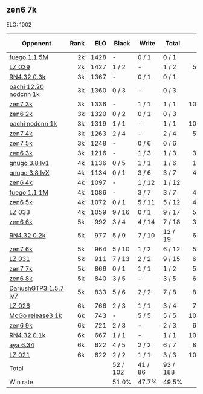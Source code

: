 ## zen6 7k ##

ELO: 1002

Opponent | Rank | ELO | Black | Write | Total | Win rate
---------|-----:|----:|-------|-------|-------|-------:
[fuego 1.1 5M](fuego%201.1%205M.md) | 2k | 1428 | - | 0 / 1 | 0 / 1 | 0.0%
[LZ 039](LZ%20039.md) | 2k | 1427 | 1 / 2 | - | 1 / 2 | 50.0%
[RN4.32 0.3k](RN4.32%200.3k.md) | 3k | 1367 | - | 0 / 1 | 0 / 1 | 0.0%
[pachi 12.20 nodcnn 1k](pachi%2012.20%20nodcnn%201k.md) | 3k | 1360 | 0 / 3 | - | 0 / 3 | 0.0%
[zen7 3k](zen7%203k.md) | 3k | 1336 | - | 1 / 1 | 1 / 1 | 100.0%
[zen6 2k](zen6%202k.md) | 3k | 1320 | 0 / 2 | 0 / 1 | 0 / 3 | 0.0%
[pachi nodcnn 1k](pachi%20nodcnn%201k.md) | 3k | 1319 | 1 / 1 | - | 1 / 1 | 100.0%
[zen7 4k](zen7%204k.md) | 3k | 1263 | 2 / 4 | - | 2 / 4 | 50.0%
[zen7 5k](zen7%205k.md) | 3k | 1248 | - | 0 / 6 | 0 / 6 | 0.0%
[zen6 3k](zen6%203k.md) | 3k | 1216 | - | 1 / 3 | 1 / 3 | 33.3%
[gnugo 3.8 lv1](gnugo%203.8%20lv1.md) | 4k | 1136 | 0 / 5 | 1 / 1 | 1 / 6 | 16.7%
[gnugo 3.8 lvX](gnugo%203.8%20lvX.md) | 4k | 1134 | 0 / 1 | 3 / 6 | 3 / 7 | 42.9%
[zen6 4k](zen6%204k.md) | 4k | 1097 | - | 1 / 12 | 1 / 12 | 8.3%
[fuego 1.1 1M](fuego%201.1%201M.md) | 4k | 1086 | - | 3 / 7 | 3 / 7 | 42.9%
[zen6 5k](zen6%205k.md) | 4k | 1072 | 0 / 1 | 5 / 11 | 5 / 12 | 41.7%
[LZ 033](LZ%20033.md) | 4k | 1059 | 9 / 16 | 0 / 1 | 9 / 17 | 52.9%
[zen6 6k](zen6%206k.md) | 5k | 992 | 3 / 4 | 4 / 14 | 7 / 18 | 38.9%
[RN4.32 0.2k](RN4.32%200.2k.md) | 5k | 977 | 5 / 9 | 7 / 10 | 12 / 19 | 63.2%
[zen7 6k](zen7%206k.md) | 5k | 964 | 5 / 10 | 1 / 2 | 6 / 12 | 50.0%
[LZ 031](LZ%20031.md) | 5k | 911 | 7 / 13 | 2 / 2 | 9 / 15 | 60.0%
[zen7 7k](zen7%207k.md) | 5k | 866 | 0 / 1 | 1 / 1 | 1 / 2 | 50.0%
[zen6 8k](zen6%208k.md) | 5k | 840 | 3 / 5 | - | 3 / 5 | 60.0%
[DariushGTP3.1.5.7 lv7](DariushGTP3.1.5.7%20lv7.md) | 5k | 833 | 5 / 6 | 2 / 2 | 7 / 8 | 87.5%
[LZ 026](LZ%20026.md) | 6k | 766 | 2 / 3 | 1 / 1 | 3 / 4 | 75.0%
[MoGo release3 1k](MoGo%20release3%201k.md) | 6k | 743 | - | 5 / 5 | 5 / 5 | 100.0%
[zen6 9k](zen6%209k.md) | 6k | 721 | 2 / 3 | - | 2 / 3 | 66.7%
[RN4.32 0.1k](RN4.32%200.1k.md) | 6k | 667 | 1 / 1 | - | 1 / 1 | 100.0%
[aya 6.34](aya%206.34.md) | 6k | 622 | 4 / 5 | 2 / 2 | 6 / 7 | 85.7%
[LZ 021](LZ%20021.md) | 6k | 622 | 2 / 2 | 1 / 1 | 3 / 3 | 100.0%
Total | | | 52 / 102 | 41 / 86 | 93 / 188 | 
Win rate| | | 51.0% | 47.7% | 49.5% | 
